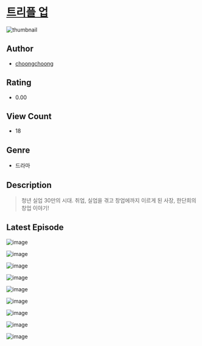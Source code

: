 # [트리플 업](https://comic.naver.com/challenge/list?titleId=810823)
![thumbnail](https://image-comic.pstatic.net/user_contents_data/challenge_comic/2023/05/24/163690/upload_3834875771489497441_480x623.jpeg)

## Author
- [choongchoong](https://comic.naver.com/artistTitle?id=163690)

## Rating
- 0.00

## View Count
- 18

## Genre
- 드라마

## Description
> 청년 실업 30만의 시대. 취업, 실업을 겪고 창업에까지 이르게 된 사장, 한단희의 창업 이야기!


## Latest Episode
![image](https://image-comic.pstatic.net/user_contents_data/challenge_comic/2023/05/24/163690/upload_3905290695219689828.jpeg)

![image](https://image-comic.pstatic.net/user_contents_data/challenge_comic/2023/05/24/163690/upload_3619032839337948977.jpeg)

![image](https://image-comic.pstatic.net/user_contents_data/challenge_comic/2023/05/24/163690/upload_3618698810403207221.jpeg)

![image](https://image-comic.pstatic.net/user_contents_data/challenge_comic/2023/05/24/163690/upload_3473742272475968101.jpeg)

![image](https://image-comic.pstatic.net/user_contents_data/challenge_comic/2023/05/24/163690/upload_3558235373176251954.jpeg)

![image](https://image-comic.pstatic.net/user_contents_data/challenge_comic/2023/05/24/163690/upload_4122822473688900916.jpeg)

![image](https://image-comic.pstatic.net/user_contents_data/challenge_comic/2023/05/24/163690/upload_3558516822416373555.jpeg)

![image](https://image-comic.pstatic.net/user_contents_data/challenge_comic/2023/05/24/163690/upload_7219607969177088819.jpeg)

![image](https://image-comic.pstatic.net/user_contents_data/challenge_comic/2023/05/24/163690/upload_7004279624019687782.jpeg)
